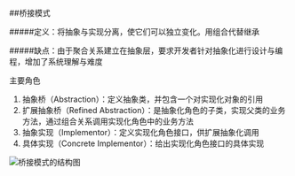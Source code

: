 ##桥接模式

#####定义：将抽象与实现分离，使它们可以独立变化。用组合代替继承

#####缺点：由于聚合关系建立在抽象层，要求开发者针对抽象化进行设计与编程，增加了系统理解与难度

主要角色
1. 抽象桥（Abstraction）：定义抽象类，并包含一个对实现化对象的引用
2. 扩展抽象桥（Refined Abstraction）：是抽象化角色的子类，实现父类的业务方法，通过组合关系调用实现化角色中的业务方法
3. 抽象实现（Implementor）：定义实现化角色接口，供扩展抽象化调用
4. 具体实现（Concrete Implementor）：给出实现化角色接口的具体实现

![桥接模式的结构图](http://c.biancheng.net/uploads/allimg/181115/3-1Q115125253H1.gif "桥接模式的结构图")